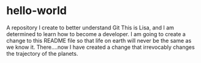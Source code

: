 # hello-world
A repository I create to better understand Git
This is Lisa, and I am determined to learn how to become a developer. I am going to create a change to this README file so that life on earth will never be the same as we know it. There....now I have created a change that irrevocably changes the trajectory of the planets. 
